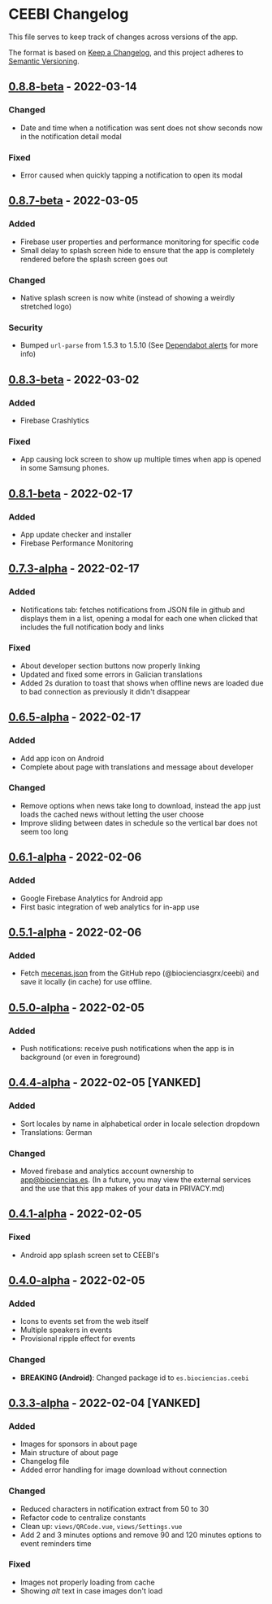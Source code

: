 # CEEBI Changelog

This file serves to keep track of changes across versions of the app.

The format is based on [Keep a Changelog](https://keepachangelog.com/en/1.0.0/),
and this project adheres to [Semantic Versioning](https://semver.org/spec/v2.0.0.html).

## [0.8.8-beta] - 2022-03-14

### Changed

- Date and time when a notification was sent does not show seconds now in the notification detail modal

### Fixed

- Error caused when quickly tapping a notification to open its modal

## [0.8.7-beta] - 2022-03-05

### Added

- Firebase user properties and performance monitoring for specific code
- Small delay to splash screen hide to ensure that the app is completely rendered before the splash screen goes out

### Changed

- Native splash screen is now white (instead of showing a weirdly stretched logo)

### Security

- Bumped `url-parse` from 1.5.3 to 1.5.10 (See [Dependabot alerts](https://github.com/biocienciasgrx/ceebi/security/dependabot?q=is%3Aclosed) for more info)

## [0.8.3-beta] - 2022-03-02

### Added

- Firebase Crashlytics

### Fixed

- App causing lock screen to show up multiple times when app is opened in some Samsung phones.

## [0.8.1-beta] - 2022-02-17

### Added

- App update checker and installer
- Firebase Performance Monitoring

## [0.7.3-alpha] - 2022-02-17

### Added

- Notifications tab: fetches notifications from JSON file in github and displays them in a list, opening a modal for each one when clicked that includes the full notification body and links

### Fixed

- About developer section buttons now properly linking
- Updated and fixed some errors in Galician translations
- Added 2s duration to toast that shows when offline news are loaded due to bad connection as previously it didn't disappear

## [0.6.5-alpha] - 2022-02-17

### Added

- Add app icon on Android
- Complete about page with translations and message about developer

### Changed

- Remove options when news take long to download, instead the app just loads the cached news without letting the user choose
- Improve sliding between dates in schedule so the vertical bar does not seem too long

## [0.6.1-alpha] - 2022-02-06

### Added

- Google Firebase Analytics for Android app
- First basic integration of web analytics for in-app use

## [0.5.1-alpha] - 2022-02-06

### Added

- Fetch [mecenas.json](https://raw.githubusercontent.com/biocienciasgrx/ceebi/master/mecenas.json) from the GitHub repo (@biocienciasgrx/ceebi) and save it locally (in cache) for use offline.

## [0.5.0-alpha] - 2022-02-05

### Added

- Push notifications: receive push notifications when the app is in background (or even in foreground)

## [0.4.4-alpha] - 2022-02-05 [YANKED]

### Added

- Sort locales by name in alphabetical order in locale selection dropdown
- Translations: German

### Changed

- Moved firebase and analytics account ownership to app@biociencias.es. (In a future, you may view the external services and the use that this app makes of your data in PRIVACY.md)

## [0.4.1-alpha] - 2022-02-05

### Fixed

- Android app splash screen set to CEEBI's

## [0.4.0-alpha] - 2022-02-05

### Added

- Icons to events set from the web itself
- Multiple speakers in events
- Provisional ripple effect for events

### Changed

- **BREAKING (Android)**: Changed package id to `es.biociencias.ceebi`

## [0.3.3-alpha] - 2022-02-04 [YANKED]

### Added

- Images for sponsors in about page
- Main structure of about page
- Changelog file
- Added error handling for image download without connection

### Changed

- Reduced characters in notification extract from 50 to 30
- Refactor code to centralize constants
- Clean up: `views/QRCode.vue`, `views/Settings.vue`
- Add 2 and 3 minutes options and remove 90 and 120 minutes options to event reminders time

### Fixed

- Images not properly loading from cache
- Showing _alt_ text in case images don't load

[Unreleased]: https://github.com/biocienciasgrx/ceeebi/compare/v0.6.1-alpha...HEAD
[0.8.8-beta]: https://github.com/biocienciasgrx/ceebi/releases/tag/v0.8.8-beta
[0.8.7-beta]: https://github.com/biocienciasgrx/ceebi/releases/tag/v0.8.7-beta
[0.8.3-beta]: https://github.com/biocienciasgrx/ceebi/releases/tag/v0.8.3-beta
[0.8.1-beta]: https://github.com/biocienciasgrx/ceebi/releases/tag/v0.8.1-beta
[0.7.3-alpha]: https://github.com/biocienciasgrx/ceebi/releases/tag/v0.7.3-alpha
[0.6.5-alpha]: https://github.com/biocienciasgrx/ceebi/releases/tag/v0.6.5-alpha
[0.6.1-alpha]: https://github.com/biocienciasgrx/ceebi/releases/tag/v0.6.1-alpha
[0.5.1-alpha]: https://github.com/biocienciasgrx/ceebi/releases/tag/v0.5.1-alpha
[0.5.0-alpha]: https://github.com/biocienciasgrx/ceebi/releases/tag/v0.5.0-alpha
[0.4.4-alpha]: https://github.com/biocienciasgrx/ceebi/releases/tag/v0.4.4-alpha
[0.4.1-alpha]: https://github.com/biocienciasgrx/ceebi/releases/tag/v0.4.1-alpha
[0.4.0-alpha]: https://github.com/biocienciasgrx/ceebi/releases/tag/v0.4.1-alpha
[0.3.3-alpha]: https://github.com/biocienciasgrx/ceebi/releases/tag/v0.3.3-alpha
